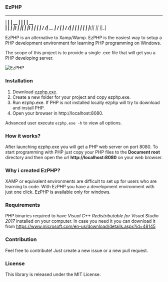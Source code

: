 ### EzPHP
 ______     _____  _    _ _____ 
|  ____|   |  __ \| |  | |  __ \
| |__   ___| |__) | |__| | |__) |
|  __| |_  /  ___/|  __  |  ___/
| |____ / /| |    | |  | | |
|______/___|_|    |_|  |_|_|

EzPHP is an alternative to Xamp/Wamp. EzPHP is the easiest way to setup a PHP development environment for learning PHP programming on Windows.

The scope of this project is to provide a single .exe file that will get you a PHP developing server.

![EzPHP](https://raw.githubusercontent.com/marcomilon/ezphp/master/ezphp.png)

### Installation

1. Download [ezphp.exe](https://github.com/marcomilon/ezphp/releases/download/1.1.1/ezphp.exe).
2. Create a new folder for your project and copy ezphp.exe.
3. Run ezphp.exe. If PHP is not installed locally ezphp will try to download and install PHP.
4. Open your browser in http://localhost:8080. 

Advanced user execute `ezphp.exe -h` to view all options.

### How it works?

After launching ezphp.exe you will get a PHP web server on port 8080. 
To start programming with PHP just copy your PHP files to the **Document root** directory and then open the url **http://localhost:8080** on your web browser.

### Why i created EzPHP?

XAMP or equivalent environments are difficult to set up for users who are learning to code. With EzPHP you have a development environment with just one click.
EzPHP is available only for windows.

### Requirements

PHP binaries required to have *Visual C++ Redistributable for Visual Studio 2017* installed on your computer.
In case you need it you can download it from https://www.microsoft.com/en-us/download/details.aspx?id=48145

### Contribution

Feel free to contribute! Just create a new issue or a new pull request.

### License

This library is released under the MIT License.

